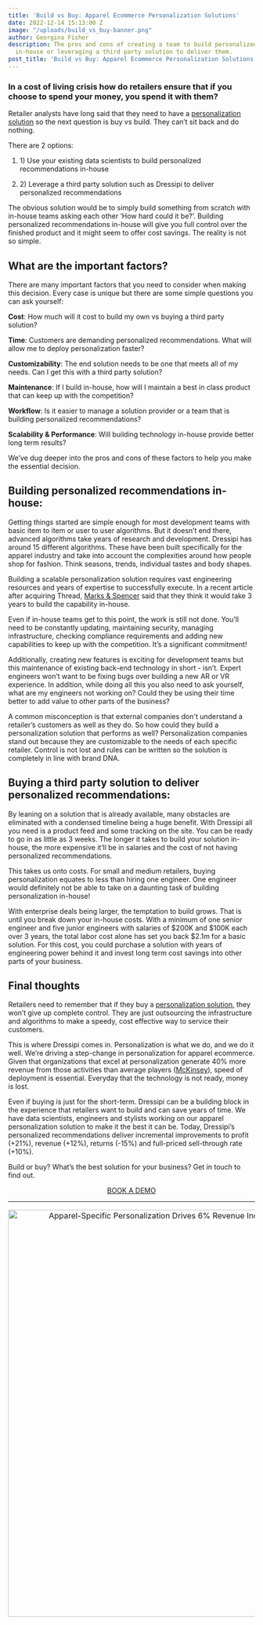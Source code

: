 ```yaml
---
title: 'Build vs Buy: Apparel Ecommerce Personalization Solutions'
date: 2022-12-14 15:13:00 Z
image: "/uploads/build_vs_buy-banner.png"
author: Georgina Fisher
description: The pros and cons of creating a team to build personalized recommendations
  in-house or leveraging a third party solution to deliver them.
post_title: 'Build vs Buy: Apparel Ecommerce Personalization Solutions'
---
```


### In a cost of living crisis how do retailers ensure that if you choose to spend your money, you spend it with them? 

Retailer analysts have long said that they need to have a [personalization solution](https://dressipi.com/solutions/product-discovery/) so the next question is buy vs build. They can’t sit back and do nothing.

There are 2 options:
1. <p>1) Use your existing data scientists  to build personalized recommendations in-house</p>
2. <p>2) Leverage a third party solution such as Dressipi to deliver personalized recommendations</p>

The obvious solution would be to simply build something from scratch with in-house teams asking each other ‘How hard could it be?’. Building personalized recommendations in-house will give you full control over the finished product and it might seem to offer cost savings. The reality is not so simple.

## What are the important factors?

There are many important factors that you need to consider when making this decision. Every case is unique but there are some simple questions you can ask yourself:

**Cost**: How much will it cost to build my own vs buying a third party solution?

**Time**: Customers are demanding personalized recommendations. What will allow me to deploy personalization faster? 

**Customizability**: The end solution needs to be one that meets all of my needs. Can I get this with a third party solution?

**Maintenance**: If I build in-house, how will I maintain a best in class product that can keep up with the competition?

**Workflow**: Is it easier to manage a solution provider or a team that is building personalized recommendations?

**Scalability & Performance**: Will building technology in-house provide better long term results?

We’ve dug deeper into the pros and cons of these factors to help you make the essential decision.

## Building personalized recommendations in-house:

Getting things started are simple enough for most development teams with basic item to item or user to user algorithms. But it doesn’t end there, advanced algorithms take years of research and development. Dressipi has around 15 different algorithms. These have been built specifically for the apparel industry and take into account the complexities around how people shop for fashion. Think seasons, trends, individual tastes and body shapes.

Building a scalable personalization solution requires vast engineering resources and years of expertise to successfully execute. In a recent article after acquiring Thread, [Marks & Spencer](https://www.thetimes.co.uk/article/m-amp-s-picks-up-threads-tech-know-how-6db0298hc) said that they think it would take 3 years to build the capability in-house. 

Even if in-house teams get to this point, the work is still not done. You’ll need to be constantly updating, maintaining security, managing infrastructure, checking compliance requirements and adding new capabilities to keep up with the competition. It’s a significant commitment! 

Additionally, creating new features is exciting for development teams but this maintenance of existing back-end technology in short - isn’t. Expert engineers won’t want to be fixing bugs over building a new AR or VR experience. In addition, while doing all this you also need to ask yourself, what are my engineers not working on? Could they be using their time better to add value to other parts of the business? 

A common misconception is that external companies don't understand a retailer’s customers as well as they do. So how could they build a personalization solution that performs as well? Personalization companies stand out because they are customizable to the needs of each specific retailer. Control is not lost and rules can be written so the solution is completely in line with brand DNA.

## Buying a third party solution to deliver personalized recommendations:

By leaning on a solution that is already available, many obstacles are eliminated with a condensed timeline being a huge benefit. With Dressipi all you need is a product feed and some tracking on the site. You can be ready to go in as little as 3 weeks. The longer it takes to build your solution in-house, the more expensive it’ll be in salaries and the cost of not having personalized recommendations.

This takes us onto costs. For small and medium retailers, buying personalization equates to less than hiring one engineer. One engineer would definitely not be able to take on a daunting task of building personalization in-house!

With enterprise deals being larger, the temptation to build grows. That is until you break down your in-house costs. With a minimum of one senior engineer and five junior engineers with salaries of $200K and $100K each over 3 years, the total labor cost alone has set you back $2.1m for a basic solution. For this cost, you could purchase a solution with years of engineering power behind it and invest long term cost savings into other parts of your business.

## Final thoughts

Retailers need to remember that if they buy a [personalization solution](https://dressipi.com/solutions/product-experience/), they won’t give up complete control. They are just outsourcing the infrastructure and algorithms to make a speedy, cost effective way to service their customers. 

This is where Dressipi comes in. Personalization is what we do, and we do it well. We’re driving a step-change in personalization for apparel ecommerce. Given that organizations that excel at personalization generate 40% more revenue from those activities than average players ([McKinsey](https://www.mckinsey.com/capabilities/growth-marketing-and-sales/our-insights/the-value-of-getting-personalization-right-or-wrong-is-multiplying)), speed of deployment is essential. Everyday that the technology is not ready, money is lost. 

Even if buying is just for the short-term. Dressipi can be a building block in the experience that retailers want to build and can save years of time. We have data scientists, engineers and stylists working on our apparel personalization solution to make it the best it can be. Today, Dressipi’s personalized recommendations deliver incremental improvements to profit (+21%), revenue (+12%), returns (-15%) and full-priced sell-through rate (+10%).

Build or buy? What’s the best solution for your business? Get in touch to find out.

<p style="text-align:center"><a href="/company/demo/" class="button button-primary">BOOK A DEMO</a></p>

<hr>

<p style="text-align: center; font-size:12pt;"><a href="https://dressipi.com/downloads/success-story-river-island/"><img style="margin-left: 0px; width: 830px;" alt="Apparel-Specific Personalization Drives 6% Revenue Increase in 12 Months at River Island" src="/uploads/success_story_blog_footer-RI.png"/></a></p>